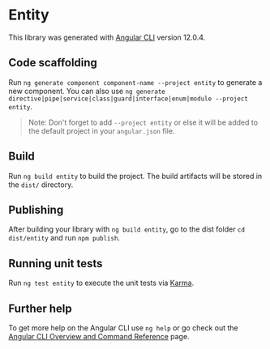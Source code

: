 # Entity

This library was generated with [Angular CLI](https://github.com/angular/angular-cli) version 12.0.4.

## Code scaffolding

Run `ng generate component component-name --project entity` to generate a new component. You can also use `ng generate directive|pipe|service|class|guard|interface|enum|module --project entity`.
> Note: Don't forget to add `--project entity` or else it will be added to the default project in your `angular.json` file. 

## Build

Run `ng build entity` to build the project. The build artifacts will be stored in the `dist/` directory.

## Publishing

After building your library with `ng build entity`, go to the dist folder `cd dist/entity` and run `npm publish`.

## Running unit tests

Run `ng test entity` to execute the unit tests via [Karma](https://karma-runner.github.io).

## Further help

To get more help on the Angular CLI use `ng help` or go check out the [Angular CLI Overview and Command Reference](https://angular.io/cli) page.
